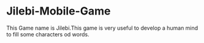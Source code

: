 # Jilebi-Mobile-Game
This Game name is Jilebi.This game is very useful to develop a human mind to fill some characters od words.
